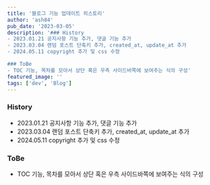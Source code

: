 ```yaml
---
title: '블로그 기능 업데이트 히스토리'
author: 'ash84'
pub_date: '2023-03-05'
description: '### History
- 2023.01.21 공지사항 기능 추가, 댓글 기능 추가 
- 2023.03.04 랜덤 포스트 단축키 추가, created_at, update_at 추가
- 2024.05.11 copyright 추가 및 css 수정 

### ToBe
- TOC 기능, 목차를 모아서 상단 혹은 우측 사이드바쪽에 보여주는 식의 구성'
featured_image: ''
tags: ['dev', 'Blog']
---
```



### History
- 2023.01.21 공지사항 기능 추가, 댓글 기능 추가 
- 2023.03.04 랜덤 포스트 단축키 추가, created_at, update_at 추가
- 2024.05.11 copyright 추가 및 css 수정 

### ToBe
- TOC 기능, 목차를 모아서 상단 혹은 우측 사이드바쪽에 보여주는 식의 구성 

